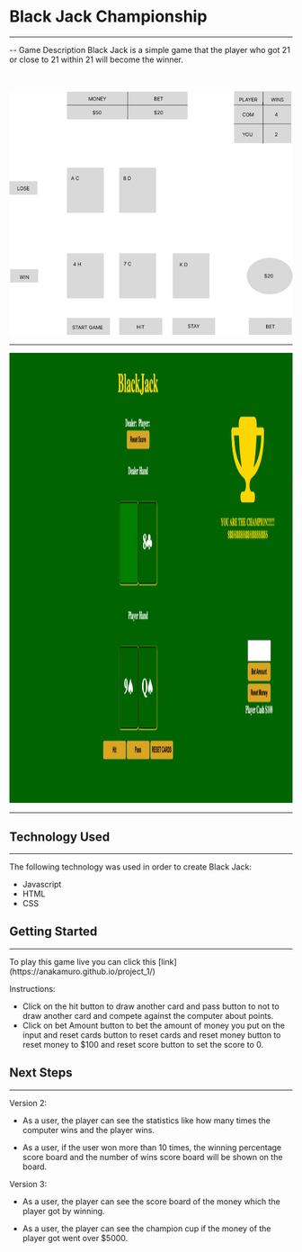 # <GAME TITLE> Black Jack Championship
<hr>
-- Game Description
Black Jack is a simple game that the player who got 21 or close to 21 within 21 will become the winner. 
<br/>
<br/>
<br/>

![Wireframe](asset/wireframe.png)


---

<img src="asset/gameScreen.jpeg" width="1000" height="800">


---

## Technology Used
<hr>
The following technology was used in order to create Black Jack: 

- Javascript
- HTML
- CSS

## Getting Started
<hr>
To play this game live you can click this [link](https://anakamuro.github.io/project_1/)

Instructions:

-  Click on the hit button to draw another card and pass button to 
   not to draw another card and compete against the computer about 
   points.
-  Click on bet Amount button to bet the amount of money you put 
   on the input and reset cards button to reset cards and reset 
   money button to reset money to $100 and reset score button to 
   set the score to 0. 

## Next Steps
<hr>

Version 2: 

-   As a user, the player can see the statistics like how many 
    times the computer wins and the player wins.

-   As a user, if the user won more than 10 times, the winning 
    percentage score board and the number of wins score board will 
    be shown on the board. 

Version 3: 

-   As a user, the player can see the score board of the money 
    which the player got by winning.

-   As a user, the player can see the champion cup if the money of 
    the player got went over $5000.


